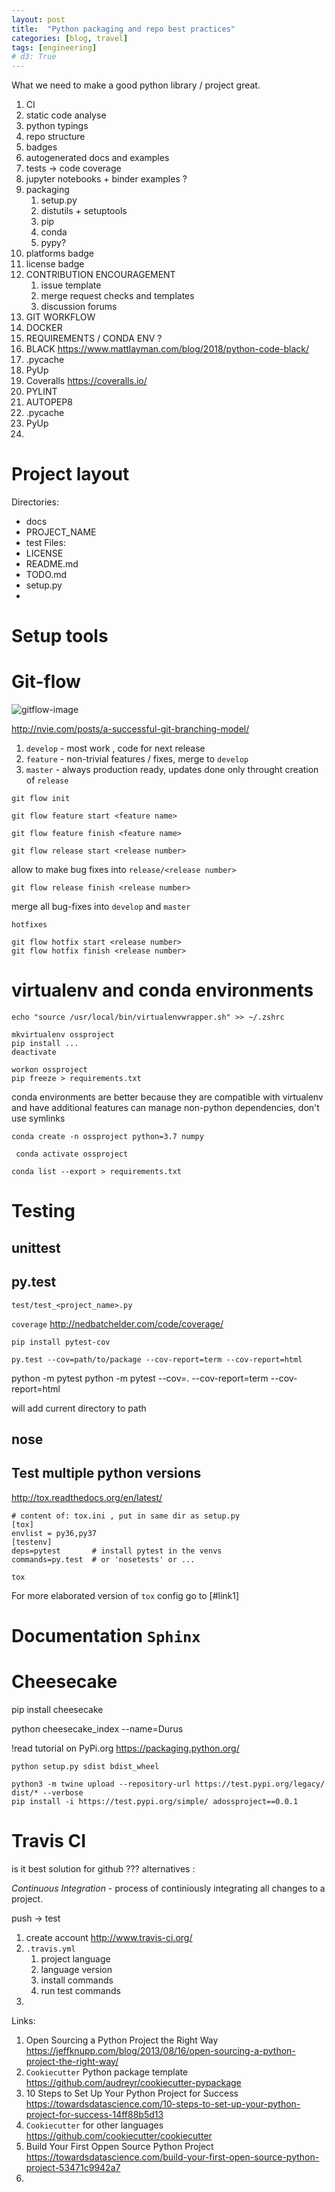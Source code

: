 ```yaml
---
layout: post
title:  "Python packaging and repo best practices"
categories: [blog, travel]
tags: [engineering]
# d3: True
---
```


What we need to make a good python library / project great. 

1. CI
2. static code analyse
3. python typings
4. repo structure
5. badges
6. autogenerated docs and examples
7. tests -> code coverage 
8. jupyter notebooks + binder examples ?
9. packaging 
   1.  setup.py 
   2.  distutils + setuptools 
   3.  pip
   4.  conda 
   5.  pypy? 
10. platforms badge
11. license badge 
12. CONTRIBUTION ENCOURAGEMENT 
    1.  issue template 
    2.  merge request checks and templates
    3.  discussion forums
13. GIT WORKFLOW
14. DOCKER 
15. REQUIREMENTS / CONDA ENV ?
16. BLACK  https://www.mattlayman.com/blog/2018/python-code-black/
17. .pycache
18. PyUp
19. Coveralls https://coveralls.io/
20. PYLINT
21. AUTOPEP8 
22. .pycache
23. PyUp
24. 

# Project layout 

Directories:
- docs
- PROJECT_NAME
- test
Files:
- LICENSE
- README.md
- TODO.md
- setup.py
- 

# Setup tools 


# Git-flow 

![gitflow-image]()

http://nvie.com/posts/a-successful-git-branching-model/

1. `develop` - most work , code for next release
2. `feature` - non-trivial features / fixes, merge to `develop`
3. `master` - always production ready, updates done only throught creation of `release`

```
git flow init 
```

```
git flow feature start <feature name>
```

```
git flow feature finish <feature name>
```

```
git flow release start <release number>
```
allow to make bug fixes into `release/<release number>`

```
git flow release finish <release number>
```
merge all bug-fixes into `develop` and `master`

`hotfixes`
```
git flow hotfix start <release number>
git flow hotfix finish <release number>
```

# virtualenv  and conda environments 

```
echo "source /usr/local/bin/virtualenvwrapper.sh" >> ~/.zshrc

mkvirtualenv ossproject
pip install ...
deactivate 

workon ossproject
pip freeze > requirements.txt
```

conda environments are better because they are compatible with virtualenv and have additional features 
can manage non-python dependencies, don't use symlinks

```
conda create -n ossproject python=3.7 numpy
```

```
 conda activate ossproject
 ```

```
conda list --export > requirements.txt
```

# Testing 

## unittest

## py.test 

```
test/test_<project_name>.py

```

`coverage`  http://nedbatchelder.com/code/coverage/ 

```
pip install pytest-cov

py.test --cov=path/to/package --cov-report=term --cov-report=html
```

python -m pytest
python -m pytest --cov=. --cov-report=term --cov-report=html

will add current directory to path


## nose 


## Test multiple python versions 

http://tox.readthedocs.org/en/latest/

```
# content of: tox.ini , put in same dir as setup.py
[tox]
envlist = py36,py37
[testenv]
deps=pytest       # install pytest in the venvs
commands=py.test  # or 'nosetests' or ...
```

```
tox
```

For more elaborated version of `tox` config go to [#link1]

# Documentation `Sphinx`


# Cheesecake 


pip install cheesecake

python cheesecake_index --name=Durus

!read tutorial on PyPi.org https://packaging.python.org/

```
python setup.py sdist bdist_wheel

python3 -m twine upload --repository-url https://test.pypi.org/legacy/ dist/* --verbose
pip install -i https://test.pypi.org/simple/ adossproject==0.0.1
```

# Travis CI 

is it best solution for github ??? alternatives : 

*Continuous Integration* - process of continiously integrating all changes to a project. 

push -> test 

1. create account http://www.travis-ci.org/
2. `.travis.yml`
    1. project language
    2. language version
    3. install commands
    4. run test commands
3. 

Links:

1. Open Sourcing a Python Project the Right Way https://jeffknupp.com/blog/2013/08/16/open-sourcing-a-python-project-the-right-way/
2. `Cookiecutter` Python package template https://github.com/audreyr/cookiecutter-pypackage
3. 10 Steps to Set Up Your Python Project for Success https://towardsdatascience.com/10-steps-to-set-up-your-python-project-for-success-14ff88b5d13
4. `Cookiecutter` for other languages https://github.com/cookiecutter/cookiecutter
5. Build Your First Oppen Source Python Project https://towardsdatascience.com/build-your-first-open-source-python-project-53471c9942a7
6. 
